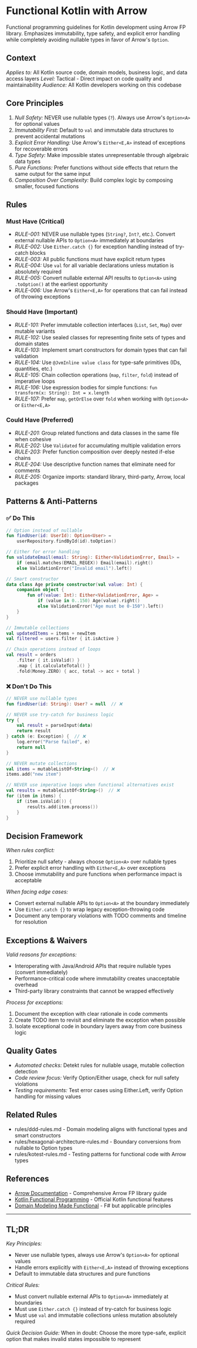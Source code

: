 # Functional Kotlin with Arrow

Functional programming guidelines for Kotlin development using Arrow FP library. Emphasizes immutability, type safety, and explicit error handling while completely avoiding nullable types in favor of Arrow's `Option`.

## Context

*Applies to:* All Kotlin source code, domain models, business logic, and data access layers
*Level:* Tactical - Direct impact on code quality and maintainability
*Audience:* All Kotlin developers working on this codebase

## Core Principles

1. *Null Safety:* NEVER use nullable types (`?`). Always use Arrow's `Option<A>` for optional values
2. *Immutability First:* Default to `val` and immutable data structures to prevent accidental mutations
3. *Explicit Error Handling:* Use Arrow's `Either<E,A>` instead of exceptions for recoverable errors
4. *Type Safety:* Make impossible states unrepresentable through algebraic data types
5. *Pure Functions:* Prefer functions without side effects that return the same output for the same input
6. *Composition Over Complexity:* Build complex logic by composing smaller, focused functions

## Rules

### Must Have (Critical)

- *RULE-001:* NEVER use nullable types (`String?`, `Int?`, etc.). Convert external nullable APIs to `Option<A>` immediately at boundaries
- *RULE-002:* Use `Either.catch {}` for exception handling instead of try-catch blocks
- *RULE-003:* All public functions must have explicit return types
- *RULE-004:* Use `val` for all variable declarations unless mutation is absolutely required
- *RULE-005:* Convert nullable external API results to `Option<A>` using `.toOption()` at the earliest opportunity
- *RULE-006:* Use Arrow's `Either<E,A>` for operations that can fail instead of throwing exceptions

### Should Have (Important)

- *RULE-101:* Prefer immutable collection interfaces (`List`, `Set`, `Map`) over mutable variants
- *RULE-102:* Use sealed classes for representing finite sets of types and domain states
- *RULE-103:* Implement smart constructors for domain types that can fail validation
- *RULE-104:* Use `@JvmInline value class` for type-safe primitives (IDs, quantities, etc.)
- *RULE-105:* Chain collection operations (`map`, `filter`, `fold`) instead of imperative loops
- *RULE-106:* Use expression bodies for simple functions: `fun transform(x: String): Int = x.length`
- *RULE-107:* Prefer `map`, `getOrElse` over `fold` when working with `Option<A>` or `Either<E,A>`

### Could Have (Preferred)

- *RULE-201:* Group related functions and data classes in the same file when cohesive
- *RULE-202:* Use `Validated` for accumulating multiple validation errors
- *RULE-203:* Prefer function composition over deeply nested if-else chains
- *RULE-204:* Use descriptive function names that eliminate need for comments
- *RULE-205:* Organize imports: standard library, third-party, Arrow, local packages

## Patterns & Anti-Patterns

### ✅ Do This

```kotlin
// Option instead of nullable
fun findUser(id: UserId): Option<User> =
    userRepository.findById(id).toOption()

// Either for error handling
fun validateEmail(email: String): Either<ValidationError, Email> =
    if (email.matches(EMAIL_REGEX)) Email(email).right()
    else ValidationError("Invalid email").left()

// Smart constructor
data class Age private constructor(val value: Int) {
    companion object {
        fun of(value: Int): Either<ValidationError, Age> =
            if (value in 0..150) Age(value).right()
            else ValidationError("Age must be 0-150").left()
    }
}

// Immutable collections
val updatedItems = items + newItem
val filtered = users.filter { it.isActive }

// Chain operations instead of loops
val result = orders
    .filter { it.isValid() }
    .map { it.calculateTotal() }
    .fold(Money.ZERO) { acc, total -> acc + total }
```

### ❌ Don't Do This

```kotlin
// NEVER use nullable types
fun findUser(id: String): User? = null  // ❌

// NEVER use try-catch for business logic
try {
    val result = parseInput(data)
    return result
} catch (e: Exception) {  // ❌
    log.error("Parse failed", e)
    return null
}

// NEVER mutate collections
val items = mutableListOf<String>()  // ❌
items.add("new item")

// NEVER use imperative loops when functional alternatives exist
val results = mutableListOf<String>()  // ❌
for (item in items) {
    if (item.isValid()) {
        results.add(item.process())
    }
}
```

## Decision Framework

*When rules conflict:*
1. Prioritize null safety - always choose `Option<A>` over nullable types
2. Prefer explicit error handling with `Either<E,A>` over exceptions
3. Choose immutability and pure functions when performance impact is acceptable

*When facing edge cases:*
- Convert external nullable APIs to `Option<A>` at the boundary immediately
- Use `Either.catch {}` to wrap legacy exception-throwing code
- Document any temporary violations with TODO comments and timeline for resolution

## Exceptions & Waivers

*Valid reasons for exceptions:*
- Interoperating with Java/Android APIs that require nullable types (convert immediately)
- Performance-critical code where immutability creates unacceptable overhead
- Third-party library constraints that cannot be wrapped effectively

*Process for exceptions:*
1. Document the exception with clear rationale in code comments
2. Create TODO item to revisit and eliminate the exception when possible
3. Isolate exceptional code in boundary layers away from core business logic

## Quality Gates

- *Automated checks:* Detekt rules for nullable usage, mutable collection detection
- *Code review focus:* Verify Option/Either usage, check for null safety violations
- *Testing requirements:* Test error cases using Either.Left, verify Option handling for missing values

## Related Rules

- rules/ddd-rules.md - Domain modeling aligns with functional types and smart constructors
- rules/hexagonal-architecture-rules.md - Boundary conversions from nullable to Option types
- rules/kotest-rules.md - Testing patterns for functional code with Arrow types

## References

- [Arrow Documentation](https://arrow-kt.io/) - Comprehensive Arrow FP library guide
- [Kotlin Functional Programming](https://kotlinlang.org/docs/lambdas.html) - Official Kotlin functional features
- [Domain Modeling Made Functional](https://pragprog.com/titles/swdddf/domain-modeling-made-functional/) - F# but applicable principles

---

## TL;DR

*Key Principles:*
- Never use nullable types, always use Arrow's `Option<A>` for optional values
- Handle errors explicitly with `Either<E,A>` instead of throwing exceptions
- Default to immutable data structures and pure functions

*Critical Rules:*
- Must convert nullable external APIs to `Option<A>` immediately at boundaries
- Must use `Either.catch {}` instead of try-catch for business logic
- Must use `val` and immutable collections unless mutation absolutely required

*Quick Decision Guide:*
When in doubt: Choose the more type-safe, explicit option that makes invalid states impossible to represent
